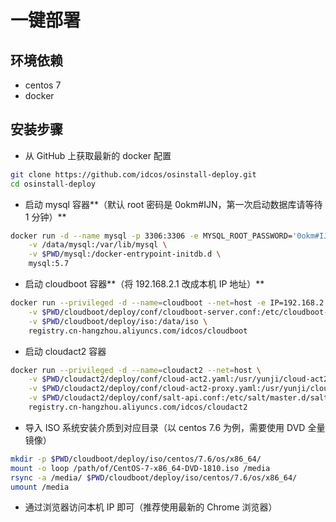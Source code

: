 # 一键部署

## 环境依赖

* centos 7
* docker

## 安装步骤

* 从 GitHub 上获取最新的 docker 配置

```bash
git clone https://github.com/idcos/osinstall-deploy.git
cd osinstall-deploy
```

* 启动 mysql 容器**（默认 root 密码是 0okm#IJN，第一次启动数据库请等待 1 分钟）**

```bash
docker run -d --name mysql -p 3306:3306 -e MYSQL_ROOT_PASSWORD='0okm#IJN' \
    -v /data/mysql:/var/lib/mysql \
    -v $PWD/mysql:/docker-entrypoint-initdb.d \
    mysql:5.7
```

* 启动 cloudboot 容器**（将 192.168.2.1 改成本机 IP 地址）**

```bash
docker run --privileged -d --name=cloudboot --net=host -e IP=192.168.2.1 \
    -v $PWD/cloudboot/deploy/conf/cloudboot-server.conf:/etc/cloudboot-server/cloudboot-server.conf \
    -v $PWD/cloudboot/deploy/iso:/data/iso \
    registry.cn-hangzhou.aliyuncs.com/idcos/cloudboot
```

* 启动 cloudact2 容器

```bash
docker run --privileged -d --name=cloudact2 --net=host \
    -v $PWD/cloudact2/deploy/conf/cloud-act2.yaml:/usr/yunji/cloud-act2/etc/cloud-act2.yaml \
    -v $PWD/cloudact2/deploy/conf/cloud-act2-proxy.yaml:/usr/yunji/cloud-act2/etc/cloud-act2-proxy.yaml \
    -v $PWD/cloudact2/deploy/conf/salt-api.conf:/etc/salt/master.d/salt-api.conf \
    registry.cn-hangzhou.aliyuncs.com/idcos/cloudact2
```

* 导入 ISO 系统安装介质到对应目录（以 centos 7.6 为例，需要使用 DVD 全量镜像）

```bash
mkdir -p $PWD/cloudboot/deploy/iso/centos/7.6/os/x86_64/
mount -o loop /path/of/CentOS-7-x86_64-DVD-1810.iso /media
rsync -a /media/ $PWD/cloudboot/deploy/iso/centos/7.6/os/x86_64/
umount /media
```

* 通过浏览器访问本机 IP 即可（推荐使用最新的 Chrome 浏览器）